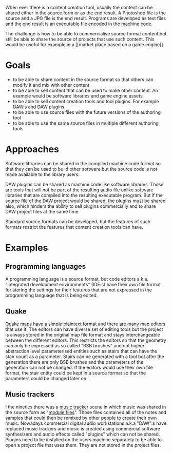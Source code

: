 When ever there is a content creation tool, usually the content can be shared either in the source form or as the end result. A Photoshop file is the source and a JPG file is the end result. Programs are developed as text files and the end result is an executable file encoded in the machine code.

The challenge is how to be able to commercialise source format content but still be able to share the source of projects that use such content. This would be useful for example in a [[market place based on a game engine]].
# Goals
- to be able to share content in the source format so that others can modify it and mix with other content
- to be able to sell content that can be used to make other content. An example would be software libraries and game engine assets.
- to be able to sell content creation tools and tool plugins. For example DAW:s and DAW plugins.
- to be able to use source files with the future versions of the authoring tool
- to be able to use the same source files in multiple different authoring tools
# Approaches
Software libraries can be shared in the compiled machine code format so that they can be used to build other software but the source code is not made available to the library users.

DAW plugins can be shared as machine code like software libraries. Those are tools that will not be part of the resulting audio file unlike software libraries that are compiled into the resulting executable program. But if the source file of the DAW project would be shared, the plugins must be shared also, which hinders the ability to sell plugins commercially and to share DAW project files at the same time.

Standard source formats can be developed, but the features of such formats restrict the features that content creation tools can have.
# Examples
## Programming languages
A programming language is a source format, but code editors a.k.a. "integrated development environments" (IDE:s) have their own file format for storing the settings for their features that are not expressed in the programming language that is being edited.

## Quake
Quake maps have a simple plaintext format and there are many map editors that use it. The editors can have diverse set of editing tools but the project is always stored in the original map file format and stays interchangeable between the different editors. This restricts the editors so that the geometry can only be expressed as so called "BSB brushes" and not higher abstraction level parameterised entities such as stairs that can have the stair count as a parameter. Stairs can be generated with a tool bot after the generation there are only BSB brushes and the parameters of the generation can not be changed. If the editors would use their own file format, the stair entity could be kept in a source format so that the parameters could be changed later on.

## Music trackers
I the nineties there was a [music tracker](https://en.wikipedia.org/wiki/Music_tracker) scene in which music was shared in the source form as "[module files](https://en.wikipedia.org/wiki/Module_file)". Those files contained all of the notes and samples that could then be remixed by other people to create their own music. Nowadays commercial digital audio workstations a.k.a "DAW":s have replaced music trackers and music is created using commercial software synthesizers and audio effects called "plugins" which can not be shared. Plugins need to be installed on the users machine separately to be able to open a project file that uses them. They are not stored in the project files. 
